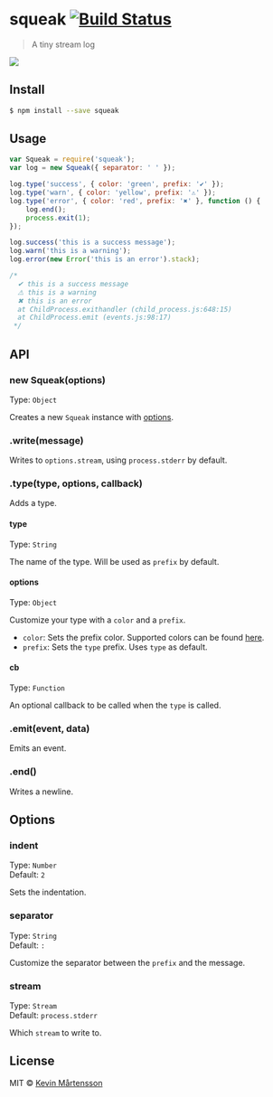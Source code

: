 # squeak [![Build Status](http://img.shields.io/travis/kevva/squeak.svg?style=flat)](https://travis-ci.org/kevva/squeak)

> A tiny stream log

![](https://cloud.githubusercontent.com/assets/709159/5165451/f0ca124e-73e4-11e4-8a49-9e278b7aff16.png)

## Install

```sh
$ npm install --save squeak
```

## Usage

```js
var Squeak = require('squeak');
var log = new Squeak({ separator: ' ' });

log.type('success', { color: 'green', prefix: '✔' });
log.type('warn', { color: 'yellow', prefix: '⚠' });
log.type('error', { color: 'red', prefix: '✖' }, function () {
	log.end();
	process.exit(1);
});

log.success('this is a success message');
log.warn('this is a warning');
log.error(new Error('this is an error').stack);

/*
  ✔ this is a success message
  ⚠ this is a warning
  ✖ this is an error
  at ChildProcess.exithandler (child_process.js:648:15)
  at ChildProcess.emit (events.js:98:17)
 */
```

## API

### new Squeak(options)

Type: `Object`

Creates a new `Squeak` instance with [options](#options-1).

### .write(message)

Writes to `options.stream`, using `process.stderr` by default.

### .type(type, options, callback)

Adds a type.

#### type

Type: `String`

The name of the type. Will be used as `prefix` by default.

#### options

Type: `Object`

Customize your type with a `color` and a `prefix`.

* `color`: Sets the prefix color. Supported colors can be found [here](https://github.com/sindresorhus/ansi-styles#colors).
* `prefix`: Sets the `type` prefix. Uses `type` as default.

#### cb

Type: `Function`

An optional callback to be called when the `type` is called.

### .emit(event, data)

Emits an event.

### .end()

Writes a newline.

## Options

### indent

Type: `Number`  
Default: `2`

Sets the indentation.

### separator

Type: `String`  
Default: ` : `

Customize the separator between the `prefix` and the message.

### stream

Type: `Stream`  
Default: `process.stderr`

Which `stream` to write to.

## License

MIT © [Kevin Mårtensson](https://github.com/kevva)
